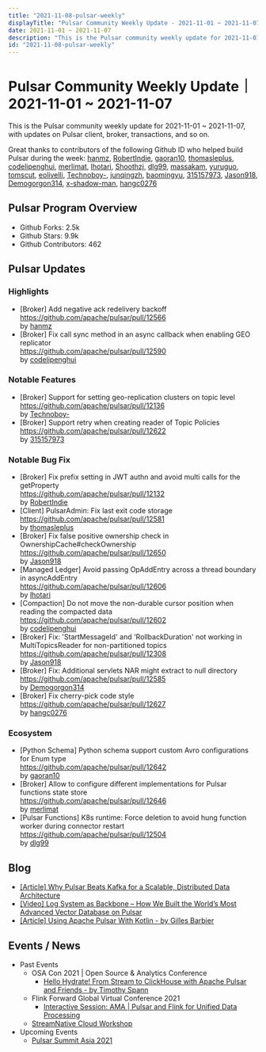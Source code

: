 ```yaml
---
title: "2021-11-08-pulsar-weekly"
displayTitle: "Pulsar Community Weekly Update - 2021-11-01 ~ 2021-11-07"
date: 2021-11-01 ~ 2021-11-07
description: "This is the Pulsar community weekly update for 2021-11-01 ~ 2021-11-07, with updates on Pulsar client, broker, transactions, and so on."
id: "2021-11-08-pulsar-weekly"
---
```


# Pulsar Community Weekly Update｜ 2021-11-01 ~ 2021-11-07

This is the Pulsar community weekly update for 2021-11-01 ~ 2021-11-07, with updates on Pulsar client, broker, transactions, and so on.

Great thanks to contributors of the following Github ID who helped build Pulsar during the week:
[hanmz](https://github.com/hanmz), [RobertIndie](https://github.com/RobertIndie), [gaoran10](https://github.com/gaoran10), [thomasleplus](https://github.com/thomasleplus), [codelipenghui](https://github.com/codelipenghui), [merlimat](https://github.com/merlimat), [lhotari](https://github.com/lhotari), [Shoothzj](https://github.com/Shoothzj), [dlg99](https://github.com/dlg99), [massakam](https://github.com/massakam), [yuruguo](https://github.com/yuruguo), [tomscut](https://github.com/tomscut), [eolivelli](https://github.com/eolivelli), [Technoboy-](https://github.com/Technoboy-), [junqingzh](https://github.com/junqingzh), [baomingyu](https://github.com/baomingyu), [315157973](https://github.com/315157973), [Jason918](https://github.com/Jason918), [Demogorgon314](https://github.com/Demogorgon314), [x-shadow-man](https://github.com/x-shadow-man), [hangc0276](https://github.com/hangc0276)

## Pulsar Program Overview
- Github Forks: 2.5k
- Github Stars: 9.9k
- Github Contributors: 462

## Pulsar Updates

### Highlights
- [Broker] Add negative ack redelivery backoff
<br>https://github.com/apache/pulsar/pull/12566 
<br>by [hanmz](https://github.com/hanmz)
- [Broker] Fix call sync method in an async callback when enabling GEO replicator
<br>https://github.com/apache/pulsar/pull/12590
<br>by [codelipenghui](https://github.com/codelipenghui)

### Notable Features
- [Broker] Support for setting geo-replication clusters on topic level 
<br>https://github.com/apache/pulsar/pull/12136
<br>by [Technoboy-](https://github.com/Technoboy-)
- [Broker] Support retry when creating reader of Topic Policies 
<br>https://github.com/apache/pulsar/pull/12622
<br>by [315157973](https://github.com/315157973)

### Notable Bug Fix
- [Broker] Fix prefix setting in JWT authn and avoid multi calls for the getProperty 
<br>https://github.com/apache/pulsar/pull/12132
<br>by [RobertIndie](https://github.com/RobertIndie)
- [Client] PulsarAdmin: Fix last exit code storage 
<br>https://github.com/apache/pulsar/pull/12581
<br>by [thomasleplus](https://github.com/thomasleplus)
- [Broker] Fix false positive ownership check in OwnershipCache#checkOwnership 
<br>https://github.com/apache/pulsar/pull/12650
<br>by [Jason918](https://github.com/Jason918)
- [Managed Ledger] Avoid passing OpAddEntry across a thread boundary in asyncAddEntry 
<br>https://github.com/apache/pulsar/pull/12606
<br>by [lhotari](https://github.com/lhotari)
- [Compaction] Do not move the non-durable cursor position when reading the compacted data
<br>https://github.com/apache/pulsar/pull/12602 
<br>by [codelipenghui](https://github.com/codelipenghui)
- [Broker] Fix: 'StartMessageId' and 'RollbackDuration' not working in MultiTopicsReader for non-partitioned topics 
<br>https://github.com/apache/pulsar/pull/12308
<br>by [Jason918](https://github.com/Jason918)
- [Broker] Fix: Additional servlets NAR might extract to null directory 
<br>https://github.com/apache/pulsar/pull/12585 
<br>by [Demogorgon314](https://github.com/Demogorgon314)
- [Broker] Fix cherry-pick code style 
<br>https://github.com/apache/pulsar/pull/12627
<br>by [hangc0276](https://github.com/hangc0276)

### Ecosystem
- [Python Schema] Python schema support custom Avro configurations for Enum type 
<br>https://github.com/apache/pulsar/pull/12642
<br>by [gaoran10](https://github.com/gaoran10)
- [Broker] Allow to configure different implementations for Pulsar functions state store 
<br>https://github.com/apache/pulsar/pull/12646
<br>by [merlimat](https://github.com/merlimat)
- [Pulsar Functions] K8s runtime: Force deletion to avoid hung function worker during connector restart 
<br>https://github.com/apache/pulsar/pull/12504
<br> by [dlg99](https://github.com/dlg99)


## Blog
- [[Article] Why Pulsar Beats Kafka for a Scalable, Distributed Data Architecture](https://jaxenter.com/pulsar-kafka-175830.html)
- [[Video] Log System as Backbone – How We Built the World’s Most Advanced Vector Database on Pulsar](https://www.youtube.com/watch?v=o3c7h8dqlnM)
- [[Article] Using Apache Pulsar With Kotlin - by Gilles Barbier](https://gillesbarbier.medium.com/using-apache-pulsar-with-kotlin-3b0ab398cf52)

## Events / News
- Past Events
    - OSA Con 2021 | Open Source & Analytics Conference
        - [Hello Hydrate! From Stream to ClickHouse with Apache Pulsar and Friends - by Timothy Spann](https://events.zoom.us/ev/ACZzkY_NGRJ0pj8D40mddmN-UCY9HMeDZBjAfuNjP4UIYypTHWY8pYw3Zy7Ewxz1lPxK-9M)
    - Flink Forward Global Virtual Conference 2021
        - [Interactive Session: AMA | Pulsar and Flink for Unified Data Processing](https://www.youtube.com/watch?v=sl1d7vZYe1E)
    - [StreamNative Cloud Workshop](https://www.youtube.com/watch?v=p8wakHWFKR4&list=PLqRma1oIkcWhfmUuJrMM5YIG8hjju62Ev)
- Upcoming Events
    - [Pulsar Summit Asia 2021](https://hopin.com/events/pulsar-summit-asia-2021)
